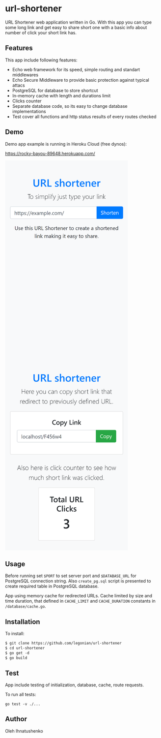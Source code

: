 # url-shortener

URL Shortener web application written in Go. With this app you can
type some long link and get easy to share short one with a basic info about
number of click your short link has.

## Features

This app include following features:
+ Echo web framework for its speed, simple routing and standart middlewares
+ Echo Secure Middleware to provide basic protection against typical attacs
+ PostgreSQL for database to store shortcut
+ In-memory cache with length and durations limit
+ Clicks counter
+ Separate database code, so its easy to change database implementations
+ Test cover all functions and http status results of every routes checked

## Demo

Demo app example is running in Heroku Cloud (free dynos):

https://rocky-bayou-89648.herokuapp.com/

<img align="left" width="400" alt="Index Page" src="https://github.com/legonian/url-shortener/raw/master/public/img/example1.png">
<img width="400" alt="Info Page" src="https://github.com/legonian/url-shortener/raw/master/public/img/example2.png">

## Usage

Before running set ``$PORT`` to set server port and ``$DATABASE_URL`` for
PostgreSQL connection string. Also ``create_pg.sql`` script is presented to
create required table in PostgreSQL database.

App using memory cache for redirected URLs. Cache limited by size and time
duration, that defined in ``CACHE_LIMIT`` and ``CACHE_DURATION`` constants in
``/database/cache.go``.

## Installation

To install:

```
$ git clone https://github.com/legonian/url-shortener
$ cd url-shortener
$ go get -d
$ go build
```

## Test

App include testing of initialization, database, cache, route requests.

To run all tests:

```
go test -v ./...
```

## Author

Oleh Ihnatushenko